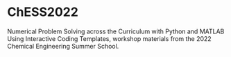 # ChESS2022
Numerical Problem Solving across the Curriculum with Python and MATLAB Using Interactive Coding Templates, workshop materials from the 2022 Chemical Engineering Summer School.
